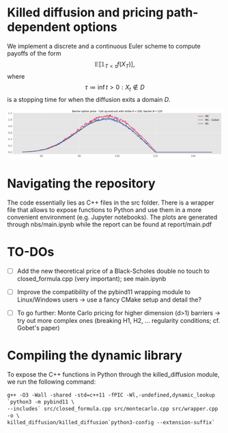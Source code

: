 # Killed diffusion and pricing path-dependent options

We implement a discrete and a continuous Euler scheme to compute payoffs of the form $$\mathbb{E}\left[\mathbb{1}_{T < \tau} f(X_T)\right],$$ where $$\tau \coloneqq \inf {{t > 0 : X_t \notin D }}$$ is a stopping time for when the diffusion exits a domain $D$.

![Call up-and-out price under Black-Scholes](report/img/cuo_mc.png)

# Navigating the repository

The code essentially lies as C++ files in the src folder. There is a wrapper file that allows to expose functions to Python and use them in a more convenient environment (e.g. Jupyter notebooks). The plots are generated through nbs/main.ipynb while the report can be found at report/main.pdf

# TO-DOs
- [ ] Add the new theoretical price of a Black-Scholes double no touch to closed_formula.cpp (very important); see main.ipynb
- [ ] Improve the compatibility of the pybind11 wrapping module to Linux/Windows users -> use a fancy CMake setup and detail the?
- [ ] To go further: Monte Carlo pricing for higher dimension (d>1) barriers -> try out more complex ones (breaking H1, H2, ... regularity conditions; cf. Gobet's paper)


# Compiling the dynamic library

To expose the C++ functions in Python through the killed_diffusion module, we run the following command:

```console
g++ -O3 -Wall -shared -std=c++11 -fPIC -Wl,-undefined,dynamic_lookup `python3 -m pybind11 \
--includes` src/closed_formula.cpp src/montecarlo.cpp src/wrapper.cpp -o \
killed_diffusion/killed_diffusion`python3-config --extension-suffix`
```
